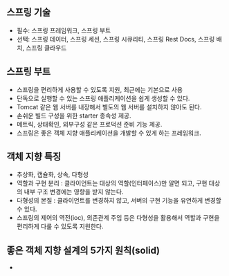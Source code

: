 ## 스프링 기술
- 필수: 스프링 프레임워크, 스프링 부트
- 선택: 스프링 데이터, 스프링 세션, 스프링 시큐리티, 스프링 Rest Docs, 스프링 배치, 스프링 클라우드

## 스프링 부트
- 스프링을 편리하게 사용할 수 있도록 지원, 최근에는 기본으로 사용
- 단독으로 실행할 수 있는 스프링 애플리케이션을 쉽게 생성할 수 있다.
- Tomcat 같은 웹 서버를 내장해서 별도의 웹 서버를 설치하지 않아도 된다.
- 손쉬운 빌드 구성을 위한 starter 종속성 제공.
- 메트릭, 상태확인, 외부구성 같은 프로덕션 준비 기능 제공.
- 스프링은 좋은 객체 지향 애플리케이션을 개발할 수 있게 하는 프레임워크.

## 객체 지향 특징
- 추상화, 캡슐화, 상속, 다형성
- 역할과 구현 분리 : 클라이언트는 대상의 역할(인터페이스)만 알면 되고, 구현 대상의
내부 구조 변경에는 영향을 받지 않는다.
- 다형성의 본질 : 클라이언트를 변경하지 않고, 서버의 구현 기능을 유연하게 변경할 수 있다.
- 스프링의 제어의 역전(ioc), 의존관계 주입 등은 다형성을 활용해서 역할과 구현을 편리하게 다룰 수 있도록 지원한다.

## 좋은 객체 지향 설계의 5가지 원칙(solid)
- 